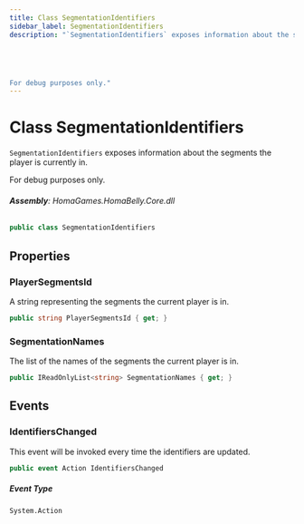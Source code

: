 ```yaml
---
title: Class SegmentationIdentifiers
sidebar_label: SegmentationIdentifiers
description: "`SegmentationIdentifiers` exposes information about the segments the player is currently in.





For debug purposes only."
---
```

# Class SegmentationIdentifiers
`SegmentationIdentifiers` exposes information about the segments the player is currently in.





For debug purposes only.

###### **Assembly**: HomaGames.HomaBelly.Core.dll

```csharp title="Declaration"
public class SegmentationIdentifiers
```
## Properties
### PlayerSegmentsId
A string representing the segments the current player is in.

```csharp title="Declaration"
public string PlayerSegmentsId { get; }
```
### SegmentationNames
The list of the names of the segments the current player is in.

```csharp title="Declaration"
public IReadOnlyList<string> SegmentationNames { get; }
```
## Events
### IdentifiersChanged
This event will be invoked every time the identifiers are updated.

```csharp title="Declaration"
public event Action IdentifiersChanged
```
##### Event Type
`System.Action`
